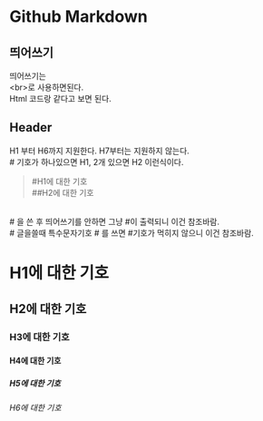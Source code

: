 # Github Markdown 

## 띄어쓰기
띄어쓰기는<br>
&#60;br&#62;로 사용하면된다. <br>
Html 코드랑 같다고 보면 된다.

## Header

H1 부터 H6까지 지원한다. H7부터는 지원하지 않는다.<br>
&#35; 기호가 하나있으면 H1, 2개 있으면 H2 이런식이다.<br>
>#H1에 대한 기호 <br>
>##H2에 대한 기호<br>
<br>
&#35; 을 쓴 후 띄어쓰기를 안하면 그냥 #이 출력되니 이건 참조바람.<br>
&#35; 글을쓸때 특수문자기호 &#35; 를 쓰면 #기호가 먹히지 않으니 이건 참조바람.<br>

# H1에 대한 기호 
## H2에 대한 기호
### H3에 대한 기호 
#### H4에 대한 기호
##### H5에 대한 기호
###### H6에 대한 기호